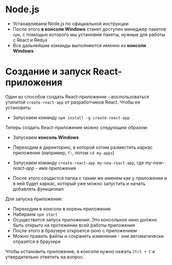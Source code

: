 # Node.js

* Устанавливаем Node.js по официальной инструкции
* После этого **в консоли Windows** станет доступен менеджер пакетов `npm`, с помощью которого мы установим пакеты, нужные для работы с React и Redux
* Все дальнейшие команды выполняются именно из **консоли Windows**



# Создание и запуск React-приложения

Один из способов создать React-приложение - воспользоваться утилитой `create-react-app` от разработчиков React. Чтобы ее установить:

* Запускаем команду `npm install -g create-react-app`

Теперь создать React-приложение можно следующим образом:

* Запускаем **консоль Windows**

* Переходим в директорию, в которой хотим разместить каркас приложения (например, `f:`, потом `cd my-apps`)
* Запускаем команду `create-react-app my-new-react-app`, где *my-new-react-app* - имя приложения
* После этого создастся папка с таким же именем как у приложения и в ней будет каркас, который уже можно запустить и начать добавлять функционал

Для запуска приложения:

* Переходим в консоли в корень приложения
* Набираем `npm start`
* Осуществится запуск приложения. Это консольное окно должно быть открыто на протяжении всей работы приложения
* После этого в браузере откроется окно с приложением
* Можно править файлы и сохранять изменения - они автоматически отразятся в браузере

Чтобы остановить приложение, в консоли нужно нажать `Ctrl + C` и утвердительно ответить на вопрос.